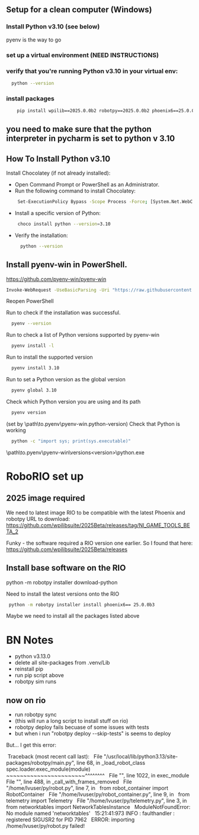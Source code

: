 ## Setup for a clean computer (Windows)

### Install Python v3.10 (see below)
pyenv is the way to go

### set up a virtual environment (NEED INSTRUCTIONS)

### verify that you're running Python v3.10 in your virtual env:

```bash
  python --version
```

### install packages

```bash
    pip install wpilib==2025.0.0b2 robotpy==2025.0.0b2 phoenix6==25.0.0b2 robotpy[commands2] pynetworktables
```

## you need to make sure that the python interpreter in pycharm is set to python v 3.10


## How To Install Python v3.10

Install Chocolatey (if not already installed):

- Open Command Prompt or PowerShell as an Administrator.
- Run the following command to install Chocolatey:
  ```bash
   Set-ExecutionPolicy Bypass -Scope Process -Force; [System.Net.WebClient]::new().DownloadString('https://chocolatey.org/install.ps1') | Invoke-Expression
  ```
- Install a specific version of Python:
  ```bash
   choco install python --version=3.10
  ```
- Verify the installation:
  ```bash
    python --version
  ```

## Install pyenv-win in PowerShell.

https://github.com/pyenv-win/pyenv-win

```bash
Invoke-WebRequest -UseBasicParsing -Uri "https://raw.githubusercontent.com/pyenv-win/pyenv-win/master/pyenv-win/install-pyenv-win.ps1" -OutFile "./install-pyenv-win.ps1"; &"./install-pyenv-win.ps1"
```

Reopen PowerShell

Run to check if the installation was successful.

```bash
  pyenv --version
```

Run to check a list of Python versions supported by pyenv-win

```bash
  pyenv install -l
```

Run to install the supported version

```bash
  pyenv install 3.10
```

Run to set a Python version as the global version

```bash
  pyenv global 3.10
``` 

Check which Python version you are using and its path

```bash
  pyenv version
```

<version> (set by \path\to\.pyenv\pyenv-win\.python-version)
Check that Python is working

```bash
  python -c "import sys; print(sys.executable)"
```

\path\to\.pyenv\pyenv-win\versions\<version>\python.exe


# RoboRIO set up

## 2025 image required

We need to latest image RIO to be compatible with the latest Phoenix and robotpy
URL to download: https://github.com/wpilibsuite/2025Beta/releases/tag/NI_GAME_TOOLS_BETA_2

Funky - the software required a RIO version one earlier. So I found that here:
https://github.com/wpilibsuite/2025Beta/releases

## Install base software on the RIO
 python -m robotpy installer download-python        

Need to install the latest versions onto the RIO

```bash
 python -m robotpy installer install phoenix6== 25.0.0b3 
 ```
Maybe we need to install all the packages listed above


# BN Notes
- python v3.13.0
- delete all site-packages from .venv/Lib
- reinstall pip
- run pip script above
- robotpy sim runs

## now on rio
- run robotpy sync
- (this will run a long script to install stuff on rio)
- robotpy deploy fails becuase of some issues with tests
- but when i run "robotpy deploy --skip-tests" is seems to deploy

But... I get this error:

﻿﻿﻿﻿﻿﻿ Traceback (most recent call last): ﻿
﻿﻿﻿﻿﻿﻿   File "/usr/local/lib/python3.13/site-packages/robotpy/main.py", line 68, in _load_robot_class ﻿
﻿﻿﻿﻿﻿﻿     spec.loader.exec_module(module) ﻿
﻿﻿﻿﻿﻿﻿     ~~~~~~~~~~~~~~~~~~~~~~~^^^^^^^^ ﻿
﻿﻿﻿﻿﻿﻿   File "<frozen importlib._bootstrap_external>", line 1022, in exec_module ﻿
﻿﻿﻿﻿﻿﻿   File "<frozen importlib._bootstrap>", line 488, in _call_with_frames_removed ﻿
﻿﻿﻿﻿﻿﻿   File "/home/lvuser/py/robot.py", line 7, in <module> ﻿
﻿﻿﻿﻿﻿﻿     from robot_container import RobotContainer ﻿
﻿﻿﻿﻿﻿﻿   File "/home/lvuser/py/robot_container.py", line 9, in <module> ﻿
﻿﻿﻿﻿﻿﻿     from telemetry import Telemetry ﻿
﻿﻿﻿﻿﻿﻿   File "/home/lvuser/py/telemetry.py", line 3, in <module> ﻿
﻿﻿﻿﻿﻿﻿     from networktables import NetworkTablesInstance ﻿
﻿﻿﻿﻿﻿﻿ ModuleNotFoundError: No module named 'networktables' ﻿
﻿﻿﻿﻿﻿﻿ 15:21:41:973 INFO    : faulthandler        : registered SIGUSR2 for PID 7962 ﻿
﻿﻿﻿﻿﻿﻿ ﻿ERROR﻿: importing /home/lvuser/py/robot.py failed! ﻿
